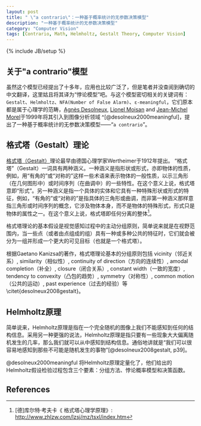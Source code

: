 ```yaml
---
layout: post
title: " \"a contrario\"：一种基于概率统计的无参数决策模型"
description: "一种基于概率统计的无参数决策模型"
category: "Computer Vision"
tags: [Contrario, Math, Helmholtz, Gestalt Theory, Computer Vision]
---
```

{% include JB/setup %}

## 关于"a contrario"模型
虽然这个模型已经提出了十多年，应用也比较广泛了，但是笔者并没查阅到确切的中文翻译，这里姑且将其译为“悖论模型”吧。与这个模型密切相关的关键词有：`Gestalt`、`Helmholtz`、`NFA(Number of False Alarm)`、` ε-meaningful `，它们原本都是属于心理学的范畴，[Agnès Desolneux](http://desolneux.perso.math.cnrs.fr), [Lionel Moisan](http://www.math-info.univ-paris5.fr/~moisan/index.php) and [Jean-Michel Morel](http://scholar.google.com/citations?user=BlEbdeEAAAAJ&hl=en)于1999年将其引入到图像分析领域 ^[@desolneux2000meaningful]，提出了一种基于概率统计的无参数决策模型——“`a contrario`”。

## 格式塔（Gestalt）理论
[格式塔（Gestalt）](http://en.wikipedia.org/wiki/Gestalt_psychology)理论最早由德国心理学家Wertheimer于1912年提出。
“格式塔”（Gestalt）一词具有两种涵义。一种涵义是指形状或形式，亦即物体的性质，例如，用“有角的”或“对称的”这样一些术语来表示物体的一般性质，以示三角形（在几何图形中）或时间序列（在曲调中）的一些特性。在这个意义上说，格式塔意即“形式”。另一种涵义是指一个具体的实体和它具有一种特殊形状或形式的特征，例如，“有角的”或“对称的”是指具体的三角形或曲调，而非第一种涵义那样意指三角形或时间序列的概念，它涉及物体本身，而不是物体的特殊形式，形式只是物体的属性之一。在这个意义上说，格式塔即任何分离的整体[^zhlzw]。  

格式塔理论的基本假设是视觉感知过程中的主动分组原则，简单说来就是在视野范围内，当一些点（或者由点组成的组）具有一种或多种公共的特征时，它们就会被分为一组并形成一个更大的可见目标（也就是一个格式塔）。

根据Gaetano Kanizsa的著作，格式塔理论基本的分组原则包括 vicinity（邻近关系）, similarity（相似性）, continuity of direction（方向的连续性）, amodal completion（补全）, closure（闭合关系）, constant width（一致的宽度）, tendency to convexity（凸包的趋势）, symmetry（对称性）, common motion（公共的运动）, past experience（过去的经验）等 \citet{desolneux2008gestalt}。

## Helmholtz原理
简单说来，Helmholtz原理是指在一个完全随机的图像上我们不能感知到任何的结构信息。采用另一种更强的说法，Helmholtz原理是指只要有一些现象大大偏离随机发生的几率，那么我们就可以从中感知到结构信息。通俗地讲就是“我们可以很容易地感知到那些不可能是随机发生的事物”[@desolneux2008gestalt, p39]。  

@desolneux2000meaningful 将Helmholtz原理定量化了，他们给出的Helmholtz假设检验过程包含三个要素：分组方法、悖论概率模型和决策函数。

## References


[^zhlzw]: [德]库尔特·考夫卡《 格式塔心理学原理》: <http://www.zhlzw.com/lzsj/mz/tsxl/index.htm>